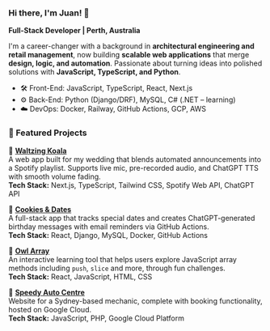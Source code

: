 ### Hi there, I'm Juan! 👋
**Full-Stack Developer | Perth, Australia**

I'm a career-changer with a background in **architectural engineering and retail management**, now building **scalable web applications** that merge **design, logic, and automation**. Passionate about turning ideas into polished solutions with **JavaScript, TypeScript, and Python**.

- 🛠️ Front-End: JavaScript, TypeScript, React, Next.js  
- ⚙️ Back-End: Python (Django/DRF), MySQL, C# (.NET – learning)  
- ☁️ DevOps: Docker, Railway, GitHub Actions, GCP, AWS

### 📌 Featured Projects

🔹 [**Waltzing Koala**](https://github.com/juanej88/waltzing-koala)  
A web app built for my wedding that blends automated announcements into a Spotify playlist. Supports live mic, pre-recorded audio, and ChatGPT TTS with smooth volume fading.  
**Tech Stack:** Next.js, TypeScript, Tailwind CSS, Spotify Web API, ChatGPT API

🔹 [**Cookies & Dates**](https://cookiesanddates.com)  
A full-stack app that tracks special dates and creates ChatGPT-generated birthday messages with email reminders via GitHub Actions.  
**Tech Stack:** React, Django, MySQL, Docker, GitHub Actions

🔹 [**Owl Array**](https://owl-array.netlify.app)  
An interactive learning tool that helps users explore JavaScript array methods including `push`, `slice` and more, through fun challenges.  
**Tech Stack:** React, JavaScript, HTML, CSS

🔹 [**Speedy Auto Centre**](https://www.speedyautocentre.com/)  
Website for a Sydney-based mechanic, complete with booking functionality, hosted on Google Cloud.  
**Tech Stack:** JavaScript, PHP, Google Cloud Platform
